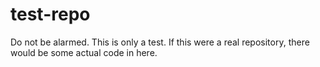 # test-repo

Do not be alarmed. This is only a test. If this were a real repository, there would be some actual code in here.

